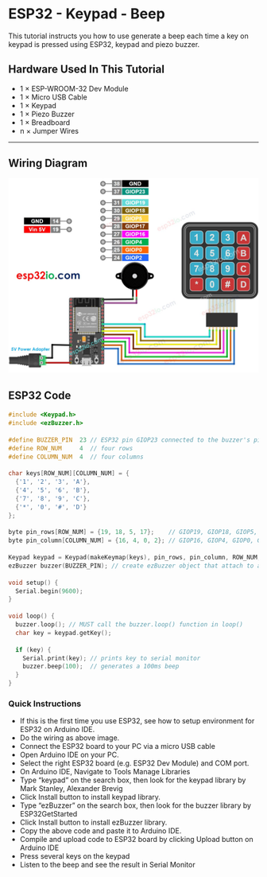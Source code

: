 # ESP32 - Keypad - Beep

This tutorial instructs you how to use generate a beep each time a key on keypad is pressed using ESP32, keypad and piezo buzzer.

## Hardware Used In This Tutorial

  * 1	×	ESP-WROOM-32 Dev Module	
  * 1	×	Micro USB Cable	
  * 1	×	Keypad	
  * 1	×	Piezo Buzzer	
  * 1	×	Breadboard	
  * n	×	Jumper Wires

---

## Wiring Diagram

![](figs/fig_3_1.jpg)

## ESP32 Code

```c++
#include <Keypad.h>
#include <ezBuzzer.h>

#define BUZZER_PIN  23 // ESP32 pin GIOP23 connected to the buzzer's pin
#define ROW_NUM     4  // four rows
#define COLUMN_NUM  4  // four columns

char keys[ROW_NUM][COLUMN_NUM] = {
  {'1', '2', '3', 'A'},
  {'4', '5', '6', 'B'},
  {'7', '8', '9', 'C'},
  {'*', '0', '#', 'D'}
};

byte pin_rows[ROW_NUM] = {19, 18, 5, 17};    // GIOP19, GIOP18, GIOP5, GIOP17 connect to the row pins
byte pin_column[COLUMN_NUM] = {16, 4, 0, 2}; // GIOP16, GIOP4, GIOP0, GIOP2 connect to the column pins

Keypad keypad = Keypad(makeKeymap(keys), pin_rows, pin_column, ROW_NUM, COLUMN_NUM );
ezBuzzer buzzer(BUZZER_PIN); // create ezBuzzer object that attach to a pin;

void setup() {
  Serial.begin(9600);
}

void loop() {
  buzzer.loop(); // MUST call the buzzer.loop() function in loop()
  char key = keypad.getKey();

  if (key) {
    Serial.print(key); // prints key to serial monitor
    buzzer.beep(100);  // generates a 100ms beep
  }
}

```

### Quick Instructions

  * If this is the first time you use ESP32, see how to setup environment for ESP32 on Arduino IDE.
  * Do the wiring as above image.
  * Connect the ESP32 board to your PC via a micro USB cable
  * Open Arduino IDE on your PC.
  * Select the right ESP32 board (e.g. ESP32 Dev Module) and COM port.
  * On Arduino IDE, Navigate to Tools Manage Libraries
  * Type “keypad” on the search box, then look for the keypad library by Mark Stanley, Alexander Brevig
  * Click Install button to install keypad library.
  * Type “ezBuzzer” on the search box, then look for the buzzer library by ESP32GetStarted
  * Click Install button to install ezBuzzer library.
  * Copy the above code and paste it to Arduino IDE.
  * Compile and upload code to ESP32 board by clicking Upload button on Arduino IDE
  * Press several keys on the keypad
  * Listen to the beep and see the result in Serial Monitor

